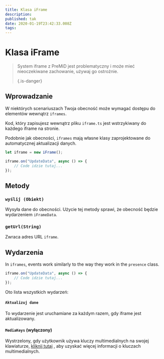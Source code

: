 ```yaml
---
title: Klasa iFrame
description:
published: tak
date: 2020-01-19T23:42:33.008Z
tags:
---
```


# Klasa iFrame
> System iframe z PreMiD jest problematyczny i może mieć nieoczekiwane zachowanie, używaj go ostrożnie. 
> 
> {.is-danger}

## Wprowadzanie

W niektórych scenariuszach Twoja obecność może wymagać dostępu do elementów wewnątrz `iframes`.

Kod, który zapisujesz wewnątrz pliku `iframe.ts` jest wstrzykiwany do każdego iframe na stronie.

Podobnie jak obecności, `iframes` mają własne klasy zaprojektowane do automatycznej aktualizacji danych.

```typescript
let iframe = new iFrame();

iframe.on("UpdateData", async () => {
    // Code idzie tutaj...
});
```

## Metody

### `wyślij (Obiekt)`
Wysyła dane do obecności. Użycie tej metody sprawi, że obecność będzie wydarzeniem `iFrameData`.

### `getUrl(String)`
Zwraca adres URL `iframe`.

## Wydarzenia
In `iframes`, events work similarly to the way they work in the `presence` class.

```typescript
iframe.on("UpdateData", async () => {
    // Code idzie tutaj...
});
```

Oto lista wszystkich wydarzeń:

#### `Aktualizuj dane`

To wydarzenie jest uruchamiane za każdym razem, gdy iframe jest aktualizowany.

#### `MediaKeys` (wyłączony)

Wystrzelony, gdy użytkownik używa kluczy multimedialnych na swojej klawiaturze, [kliknij tutaj](/dev/presence/class#mediakeys) , aby uzyskać więcej informacji o kluczach multimedialnych.